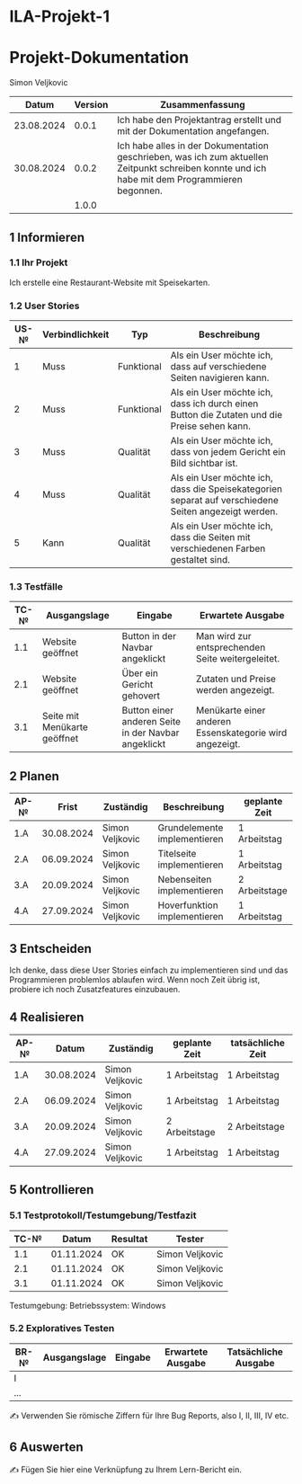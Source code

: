 # ILA-Projekt-1

# Projekt-Dokumentation

Simon Veljkovic

| Datum | Version | Zusammenfassung                                              |
| ----- | ------- | ------------------------------------------------------------ |
| 23.08.2024 | 0.0.1 | Ich habe den Projektantrag erstellt und mit der Dokumentation angefangen. |
| 30.08.2024 | 0.0.2 | Ich habe alles in der Dokumentation geschrieben, was ich zum aktuellen Zeitpunkt schreiben konnte und ich habe mit dem Programmieren begonnen. |                                                         |
|       | 1.0.0   |                                                              |

## 1 Informieren

### 1.1 Ihr Projekt

Ich erstelle eine Restaurant-Website mit Speisekarten.

### 1.2 User Stories

| US-№ | Verbindlichkeit | Typ  | Beschreibung                       |
| ---- | --------------- | ---- | ---------------------------------- |
| 1    | Muss            | Funktional | Als ein User möchte ich, dass auf verschiedene Seiten navigieren kann. |
| 2    | Muss            | Funktional | Als ein User möchte ich, dass ich durch einen Button die Zutaten und die Preise sehen kann. |
| 3    | Muss            | Qualität   | Als ein User möchte ich, dass von jedem Gericht ein Bild sichtbar ist. |
| 4    | Muss            | Qualität   | Als ein User möchte ich, dass die Speisekategorien separat auf verschiedene Seiten angezeigt werden. |
| 5    | Kann            | Qualität   | Als ein User möchte ich, dass die Seiten mit verschiedenen Farben gestaltet sind. |


### 1.3 Testfälle

| TC-№ | Ausgangslage | Eingabe | Erwartete Ausgabe |
| ---- | ------------ | ------- | ----------------- |
| 1.1  | Website geöffnet | Button in der Navbar angeklickt | Man wird zur entsprechenden Seite weitergeleitet. |
| 2.1  | Website geöffnet | Über ein Gericht gehovert | Zutaten und Preise werden angezeigt. |
| 3.1  | Seite mit Menükarte geöffnet | Button einer anderen Seite in der Navbar angeklickt | Menükarte einer anderen Essenskategorie wird angezeigt. |



## 2 Planen

| AP-№ | Frist | Zuständig | Beschreibung | geplante Zeit |
| ---- | ----- | --------- | ------------ | ------------- |
| 1.A  | 30.08.2024 | Simon Veljkovic | Grundelemente implementieren | 1 Arbeitstag |
| 2.A  | 06.09.2024 | Simon Veljkovic | Titelseite implementieren | 1 Arbeitstag |
| 3.A  | 20.09.2024 | Simon Veljkovic | Nebenseiten implementieren | 2 Arbeitstage |
| 4.A  | 27.09.2024 | Simon Veljkovic | Hoverfunktion implementieren | 1 Arbeitstag |


## 3 Entscheiden

Ich denke, dass diese User Stories einfach zu implementieren sind und das Programmieren problemlos ablaufen wird. Wenn noch Zeit übrig ist, probiere ich noch Zusatzfeatures einzubauen.

## 4 Realisieren

| AP-№ | Datum | Zuständig | geplante Zeit | tatsächliche Zeit |
| ---- | ----- | --------- | ------------- | ----------------- |
| 1.A  | 30.08.2024 | Simon Veljkovic | 1 Arbeitstag | 1 Arbeitstag |
| 2.A  | 06.09.2024 | Simon Veljkovic | 1 Arbeitstag | 1 Arbeitstag |
| 3.A  | 20.09.2024 | Simon Veljkovic | 2 Arbeitstage | 2 Arbeitstage |
| 4.A  | 27.09.2024 | Simon Veljkovic | 1 Arbeitstag | 1 Arbeitstag |


## 5 Kontrollieren

### 5.1 Testprotokoll/Testumgebung/Testfazit

| TC-№ | Datum | Resultat | Tester |
| ---- | ----- | -------- | ------ |
| 1.1  | 01.11.2024 | OK | Simon Veljkovic |
| 2.1  | 01.11.2024 | OK | Simon Veljkovic |
| 3.1  | 01.11.2024 | OK | Simon Veljkovic |

Testumgebung:
Betriebssystem: Windows


### 5.2 Exploratives Testen

| BR-№ | Ausgangslage | Eingabe | Erwartete Ausgabe | Tatsächliche Ausgabe |
| ---- | ------------ | ------- | ----------------- | -------------------- |
| I    |              |         |                   |                      |
| ...  |              |         |                   |                      |

✍️ Verwenden Sie römische Ziffern für Ihre Bug Reports, also I, II, III, IV etc.

## 6 Auswerten

✍️ Fügen Sie hier eine Verknüpfung zu Ihrem Lern-Bericht ein.
